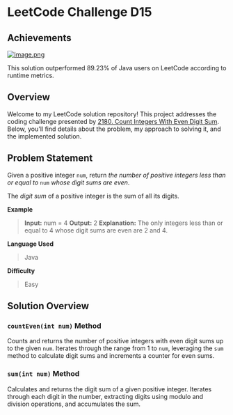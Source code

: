 
# LeetCode Challenge D15
## Achievements
[![image.png](https://i.postimg.cc/d35HVnqs/image.png)](https://postimg.cc/0KJdtYMF)

This solution outperformed 89.23% of Java users on LeetCode according to runtime metrics.


## Overview

Welcome to my LeetCode solution repository! This project addresses the coding challenge presented by [2180.  Count Integers With Even Digit Sum](https://leetcode.com/problems/count-integers-with-even-digit-sum/). Below, you'll find details about the problem, my approach to solving it, and the implemented solution.

## Problem Statement
Given a positive integer  `num`, return  _the number of positive integers  *less than or equal to*_  `num`  _whose digit sums are  *even*_.

The  *digit sum*  of a positive integer is the sum of all its digits.


**Example**

> **Input:** num = 4
> **Output:** 2
> **Explanation:** The only integers less than or equal to 4 whose digit sums are even are 2 and 4.

**Language Used**
> Java

**Difficulty**
> Easy

## Solution Overview
### `countEven(int num)` Method
Counts and returns the number of positive integers with even digit sums up to the given `num`. Iterates through the range from 1 to `num`, leveraging the `sum` method to calculate digit sums and increments a counter for even sums.

### `sum(int num)` Method
Calculates and returns the digit sum of a given positive integer. Iterates through each digit in the number, extracting digits using modulo and division operations, and accumulates the sum.
